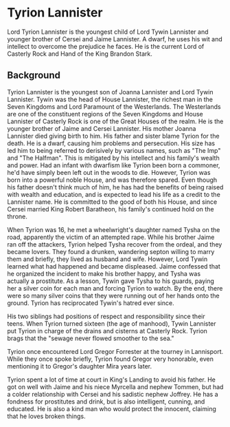 # Tyrion Lannister

Lord Tyrion Lannister is the youngest child of Lord Tywin Lannister and younger brother of Cersei and Jaime Lannister. A dwarf, he uses his wit and intellect to overcome the prejudice he faces. He is the current Lord of Casterly Rock and Hand of the King Brandon Stark.

## Background

Tyrion Lannister is the youngest son of Joanna Lannister and Lord Tywin Lannister. Tywin was the head of House Lannister, the richest man in the Seven Kingdoms and Lord Paramount of the Westerlands. The Westerlands are one of the constituent regions of the Seven Kingdoms and House Lannister of Casterly Rock is one of the Great Houses of the realm. He is the younger brother of Jaime and Cersei Lannister. His mother Joanna Lannister died giving birth to him. His father and sister blame Tyrion for the death.
He is a dwarf, causing him problems and persecution. His size has led him to being referred to derisively by various names, such as "The Imp" and "The Halfman". This is mitigated by his intellect and his family's wealth and power. Had an infant with dwarfism like Tyrion been born a commoner, he'd have simply been left out in the woods to die. However, Tyrion was born into a powerful noble House, and was therefore spared. Even though his father doesn't think much of him, he has had the benefits of being raised with wealth and education, and is expected to lead his life as a credit to the Lannister name. He is committed to the good of both his House, and since Cersei married King Robert Baratheon, his family's continued hold on the throne.

When Tyrion was 16, he met a wheelwright's daughter named Tysha on the road, apparently the victim of an attempted rape. While his brother Jaime ran off the attackers, Tyrion helped Tysha recover from the ordeal, and they became lovers. They found a drunken, wandering septon willing to marry them and briefly, they lived as husband and wife. However, Lord Tywin learned what had happened and became displeased. Jaime confessed that he organized the incident to make his brother happy, and Tysha was actually a prostitute. As a lesson, Tywin gave Tysha to his guards, paying her a silver coin for each man and forcing Tyrion to watch. By the end, there were so many silver coins that they were running out of her hands onto the ground. Tyrion has reciprocated Tywin's hatred ever since.

His two siblings had positions of respect and responsibility since their teens. When Tyrion turned sixteen (the age of manhood), Tywin Lannister put Tyrion in charge of the drains and cisterns at Casterly Rock. Tyrion brags that the "sewage never flowed smoother to the sea."

Tyrion once encountered Lord Gregor Forrester at the tourney in Lannisport. While they once spoke briefly, Tyrion found Gregor very honorable, even mentioning it to Gregor's daughter Mira years later.

Tyrion spent a lot of time at court in King's Landing to avoid his father. He got on well with Jaime and his niece Myrcella and nephew Tommen, but had a colder relationship with Cersei and his sadistic nephew Joffrey. He has a fondness for prostitutes and drink, but is also intelligent, cunning, and educated. He is also a kind man who would protect the innocent, claiming that he loves broken things.
